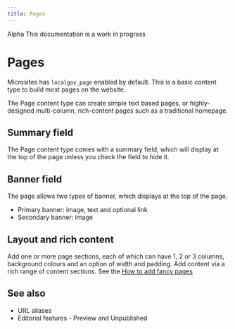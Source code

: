 ```yaml
---
title: Pages
---
```


<div class="alpha"><span>Alpha</span> This documentation is a work in progress</div>

# Pages

Microsites has `localgov_page` enabled by default. This is a basic content type to build most pages on the website. 

The Page content type can create simple text based pages, or highly-designed multi-column, rich-content pages such as a traditional homepage.

<!--@todo add images -->

## Summary field

The Page content type comes with a summary field, which will display at the top of the page unless you check the field to hide it. 

## Banner field

The page allows two types of banner, which displays at the top of the page. 

- Primary banner: image, text and optional link
- Secondary banner: image

## Layout and rich content

Add one or more page sections, each of which can have 1, 2 or 3 columns, background colours and an option of width and padding. Add content via a rich range of content sections. See the [How to add fancy pages](../how-to/fancy-layouts.md)

## See also
- URL aliases
- Editorial features - Preview and Unpublished
